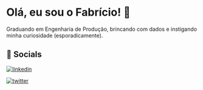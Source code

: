 
# Olá, eu sou o Fabrício! 🤙

Graduando em Engenharia de Produção, brincando com dados e instigando minha curiosidade (esporadicamente). 
## 🔗 Socials
[![linkedin](https://img.shields.io/badge/linkedin-0A66C2?style=for-the-badge&logo=linkedin&logoColor=white)](https://www.linkedin.com/in/fabricio-laboissiere-freitas/)

[![twitter](https://img.shields.io/badge/twitter-1DA1F2?style=for-the-badge&logo=twitter&logoColor=white)](https://twitter.com/ytmoney1)